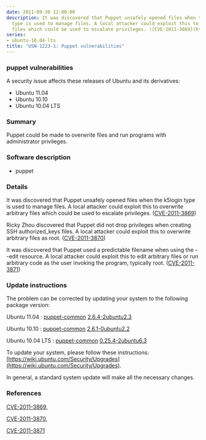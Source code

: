 ```yaml
---
date: 2011-09-30 12:00:00
description: It was discovered that Puppet unsafely opened files when the k5login
  type is used to manage files. A local attacker could exploit this to overwrite arbitrary
  files which could be used to escalate privileges. ([CVE-2011-3869](http://people.ubuntu.com/~ubuntu-security/cve/CVE-2011-3869))
series:
- ubuntu-10.04-lts
title: "USN-1223-1: Puppet vulnerabilities"
---
```


### puppet vulnerabilities

A security issue affects these releases of Ubuntu and its derivatives:

* Ubuntu 11.04
* Ubuntu 10.10
* Ubuntu 10.04 LTS

### Summary

Puppet could be made to overwrite files and run programs with administrator privileges.

### Software description

* puppet 

### Details

It was discovered that Puppet unsafely opened files when the k5login type is used to manage files. A local attacker could exploit this to overwrite arbitrary files which could be used to escalate privileges. ([CVE-2011-3869](http://people.ubuntu.com/~ubuntu-security/cve/CVE-2011-3869))

Ricky Zhou discovered that Puppet did not drop privileges when creating SSH authorized_keys files. A local attacker could exploit this to overwrite arbitrary files as root. ([CVE-2011-3870](http://people.ubuntu.com/~ubuntu-security/cve/CVE-2011-3870))

It was discovered that Puppet used a predictable filename when using the --edit resource. A local attacker could exploit this to edit arbitrary files or run arbitrary code as the user invoking the program, typically root. ([CVE-2011-3871](http://people.ubuntu.com/~ubuntu-security/cve/CVE-2011-3871)) 

### Update instructions

The problem can be corrected by updating your system to the following package version:

Ubuntu 11.04
 : [puppet-common](https://launchpad.net/ubuntu/+source/puppet) <span> [2.6.4-2ubuntu2.3](https://launchpad.net/ubuntu/+source/puppet/2.6.4-2ubuntu2.3) </span> 

Ubuntu 10.10
 : [puppet-common](https://launchpad.net/ubuntu/+source/puppet) <span> [2.6.1-0ubuntu2.2](https://launchpad.net/ubuntu/+source/puppet/2.6.1-0ubuntu2.2) </span> 

Ubuntu 10.04 LTS
 : [puppet-common](https://launchpad.net/ubuntu/+source/puppet) <span> [0.25.4-2ubuntu6.3](https://launchpad.net/ubuntu/+source/puppet/0.25.4-2ubuntu6.3) </span> 

To update your system, please follow these instructions: [https://wiki.ubuntu.com/Security/Upgrades](https://wiki.ubuntu.com/Security/Upgrades).

In general, a standard system update will make all the necessary changes. 

### References

 [CVE-2011-3869](http://people.ubuntu.com/~ubuntu-security/cve/CVE-2011-3869), 

 [CVE-2011-3870](http://people.ubuntu.com/~ubuntu-security/cve/CVE-2011-3870), 

 [CVE-2011-3871](http://people.ubuntu.com/~ubuntu-security/cve/CVE-2011-3871)
